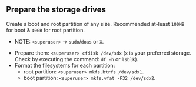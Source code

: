 ## Prepare the storage drives
Create a boot and root partition of any size. Recommended at-least `100MB` for boot & `40GB` for root partition.
- NOTE: `<superuser>` -> `sudo`/`doas` or `X`.
* Prepare them: `<superuser> cfdisk /dev/sdx` (`x` is your preferred storage. Check by executing the command: `df -h` or `lsblk`).
* Format the filesystems for each partition:
    - root partition: `<superuser> mkfs.btrfs /dev/sdx1`.
    - boot partition: `<superuser> mkfs.vfat -F32 /dev/sdx2`.
